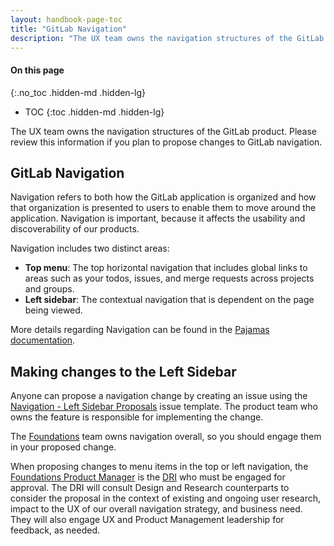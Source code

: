 ```yaml
---
layout: handbook-page-toc
title: "GitLab Navigation"
description: "The UX team owns the navigation structures of the GitLab product. Please review this information if you plan to propose changes to GitLab navigation."
---
```


#### On this page
{:.no_toc .hidden-md .hidden-lg}

- TOC
{:toc .hidden-md .hidden-lg}

The UX team owns the navigation structures of the GitLab product. Please review this information if you plan to propose changes to GitLab navigation.

## GitLab Navigation

Navigation refers to both how the GitLab application is organized and how that organization is presented to users to enable them to move around the application. Navigation is important, because it
affects the usability and discoverability of our products.

Navigation includes two distinct areas: 

* **Top menu**: The top horizontal navigation that includes global links to areas such as your todos, issues, and merge requests across projects and groups.
* **Left sidebar**: The contextual navigation that is dependent on the page being viewed.

More details regarding Navigation can be found in the [Pajamas documentation](https://design.gitlab.com/regions/navigation).

## Making changes to the Left Sidebar

Anyone can propose a navigation change by creating an issue using the [Navigation - Left Sidebar Proposals](https://gitlab.com/gitlab-org/gitlab/-/issues\new?issuable_template=Navigation%20-%20Left%20Sidebar%20Proposals) issue template. The product team who owns the feature is responsible for implementing the change.

The [Foundations](/handbook/product/categories/#foundations-group) team owns navigation overall, so you should engage them in your proposed change.

When proposing changes to menu items in the top or left navigation, the [Foundations Product Manager](/handbook/product/categories/#foundations-group) is the [DRI](https://about.gitlab.com/handbook/people-group/directly-responsible-individuals/#what-is-a-directly-responsible-individual) who must be engaged for approval. The DRI will consult Design and Research counterparts to consider the proposal in the context of existing and ongoing user research, impact to the UX of our overall navigation strategy, and business need. They will also engage UX and Product Management leadership for feedback, as needed.

[ux-guide]: https://docs.gitlab.com/ee/development/ux_guide/
[ux-label]: https://gitlab.com/groups/gitlab-org/issues?scope=all&state=opened&utf8=%E2%9C%93&label_name%5B%5D=UX
[ux-ready-label]: https://gitlab.com/groups/gitlab-org/issues?scope=all&state=opened&utf8=%E2%9C%93&label_name%5B%5D=UX+ready
[gitlab-design-project-readme]: https://gitlab.com/gitlab-org/gitlab-design/blob/master/README.md
[twitter-sheet]: https://docs.google.com/spreadsheets/d/1GDAUNujD1-eRYxAj4FIYbCyy8ltCwwIWqVTd9-gf4wA/edit
[everyone-designer]: https://library.gv.com/everyone-is-a-designer-get-over-it-501cc9a2f434
[pajamas]: https://design.gitlab.com
